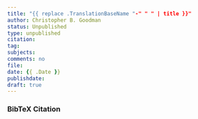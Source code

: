 ```yaml
---
title: "{{ replace .TranslationBaseName "-" " " | title }}"
author: Christopher B. Goodman
status: Unpublished
type: unpublished
citation:
tag:
subjects:
comments: no
file:
date: {{ .Date }}
publishdate:
draft: true
---
```



### BibTeX Citation
```bib

```

